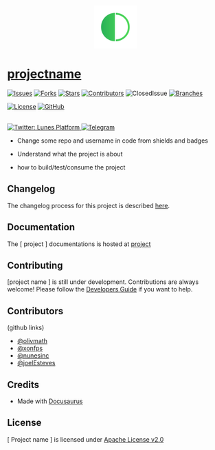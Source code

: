 
<p align="center">
  <a href="https://lunes.io">
    <img alt="Lunes" src="static/img/lunes.png" width="100" />
  </a>
</p>

#  [projectname](https://linkProject)

[![Issues](https://img.shields.io/github/issues/nunesinc/lunes-pattern-public)](https://github.com/nunesinc/lunes-pattern-public/issues)
[![Forks](https://img.shields.io/github/forks/nunesinc/lunes-pattern-public?color=blueviolet)](https://github.com/nunesinc/lunes-pattern-public/network/members)
[![Stars](https://img.shields.io/github/stars/nunesinc/lunes-pattern-public?color=blueviolet)](https://github.com/nunesinc/lunes-pattern-public/stargazers)
[![Contributors](https://flat.badgen.net/github/contributors/nunesinc/lunes-pattern-public?color=purple)](https://github.com/nunesinc/lunes-pattern-public/graphs/contributors)
![ClosedIssue](https://flat.badgen.net/github/closed-issues/nunesinc/lunes-pattern-public?color=red)
[![Branches](https://badgen.net/github/branches/nunesinc/lunes-pattern-public)](https://github.com/nunesinc/lunes-pattern-public/branchesn)


[![License](https://img.shields.io/github/license/nunesinc/lunes-pattern-public?color=blueviolet)](LICENSE)
[![GitHub](https://badgen.net/badge/icon/github?icon=github&label&color=purple)](https://github.com/lunes-platform)

<br>
  <a href="https://twitter.com/LunesPlatform" target="_blank">
    <img alt="Twitter: Lunes Platform" src="https://badgen.net/twitter/follow/lunesplatform?icon=twitter&label=follow @LunesPlatform&color=purple" />
  </a>  
  <a href="https://t.me/LunesPlatformPT" target="_blank">
    <img alt="Telegram" src="https://badgen.net/badge/icon/Lunes%20Platform?icon=telegram&label=Telegram&color=purple"/>
  </a>

- Change some repo and username in  code from shields and badges

 
- Understand what the project is about 


 - how to build/test/consume the project

## Changelog

The changelog process for this project is described [here](CHANGELOG.md).

## Documentation
The [ project ] documentations is hosted at [ project ](https://blockchain.lunes.io/telescope/)
## Contributing
[project name ] is still under development. Contributions are always welcome! Please follow the [Developers Guide](CONTRIBUTING.md) if you want to help.
## Contributors

(github links)

* [@olivmath](https://github.com/olivmath)
* [@xonfps](https://github.com/xonfps)
* [@nunesinc](https://github.com/nunesinc)
* [@joelEsteves](https://github.com/joelesteves)

## Credits

- Made with [Docusaurus](https://docusaurus.io/)

## License
[ Project name ] is licensed under [Apache License v2.0](LICENSE)

